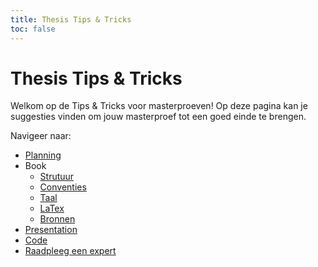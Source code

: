 ```yaml
---
title: Thesis Tips & Tricks
toc: false
---
```


# Thesis Tips & Tricks

Welkom op de Tips & Tricks voor masterproeven!
Op deze pagina kan je suggesties vinden om jouw masterproef tot een goed einde te brengen.

Navigeer naar:
- [Planning](planning.md)
- Book
   * [Strutuur](thesis-book-structure.md)
   * [Conventies](thesis-book-conventions.md)
   * [Taal](thesis-book-lang.md)
   * [LaTex](thesis-book-latex.md)
   * [Bronnen](thesis-book-bib.md)
- [Presentation](presentation.md)
- [Code](code.md)
- [Raadpleeg een expert](experts.md)
